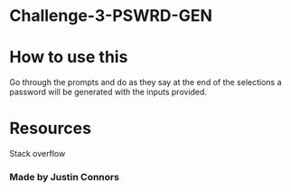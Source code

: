 # Challenge-3-PSWRD-GEN

# How to use this
Go through the prompts and do as they say at the end of the selections a password will be generated with the inputs provided.

# Resources
Stack overflow

### Made by Justin Connors